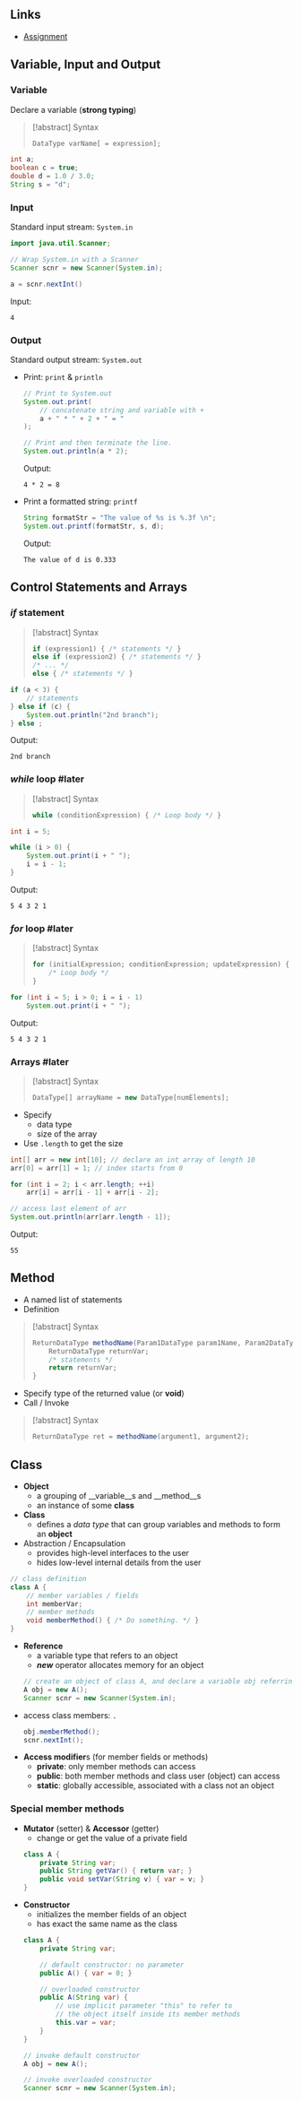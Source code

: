 ## Links
- [Assignment](https://tulane.instructure.com/courses/2271434/assignments/14343170)
## Variable, Input and Output
### Variable
Declare a variable (**strong typing**)
> [!abstract] Syntax
> ```java
> DataType varName[ = expression];
> ```
```java
int a;
boolean c = true;
double d = 1.0 / 3.0;
String s = "d";
```
### Input
Standard input stream: `System.in`
```java
import java.util.Scanner;
```
```java
// Wrap System.in with a Scanner
Scanner scnr = new Scanner(System.in);

a = scnr.nextInt()
```
  Input:
```
4
```
### Output
Standard output stream: `System.out`
- Print: `print` & `println`
  ```java
  // Print to System.out
  System.out.print(
      // concatenate string and variable with +
      a + " * " + 2 + " = "
  );
  
  // Print and then terminate the line.
  System.out.println(a * 2);
  ```
    Output:
  ```
  4 * 2 = 8
  ```
- Print a formatted string: `printf`
  ```java
  String formatStr = "The value of %s is %.3f \n";
  System.out.printf(formatStr, s, d);
  ```
    Output:
  ```
  The value of d is 0.333
  ```
## Control Statements and Arrays
### _if_ statement
> [!abstract] Syntax
> ```java
> if (expression1) { /* statements */ }
> else if (expression2) { /* statements */ }
> /* ... */
> else { /* statements */ }
> ```
```java
if (a < 3) {
    // statements
} else if (c) {
    System.out.println("2nd branch");
} else ;
```
Output:
```
2nd branch
```
### _while_ loop #later
> [!abstract] Syntax
> ```java
> while (conditionExpression) { /* Loop body */ }
> ```
```java
int i = 5;

while (i > 0) {
    System.out.print(i + " ");
    i = i - 1;
}
```
Output:
```
5 4 3 2 1 
```
### _for_ loop #later
> [!abstract] Syntax
> ```java
> for (initialExpression; conditionExpression; updateExpression) {
>     /* Loop body */
> }
> ```
```java
for (int i = 5; i > 0; i = i - 1)
    System.out.print(i + " ");
```
Output:
```
5 4 3 2 1 
```
### Arrays #later
> [!abstract] Syntax
> ```java
> DataType[] arrayName = new DataType[numElements];
> ```
- Specify
    - data type
    - size of the array
- Use `.length` to get the size
```java
int[] arr = new int[10]; // declare an int array of length 10
arr[0] = arr[1] = 1; // index starts from 0

for (int i = 2; i < arr.length; ++i)
    arr[i] = arr[i - 1] + arr[i - 2];

// access last element of arr
System.out.println(arr[arr.length - 1]);
```
Output:
```
55
```
## Method
- A named list of statements
- Definition
> [!abstract] Syntax
> ```java
> ReturnDataType methodName(Param1DataType param1Name, Param2DataType param2Name) {
>     ReturnDataType returnVar;
>     /* statements */
>     return returnVar;
> }
> ```
- Specify type of the returned value (or **void**)
- Call / Invoke
> [!abstract] Syntax
> ```java
> ReturnDataType ret = methodName(argument1, argument2);
> ```
## Class
- **Object**
    - a grouping of __variable__s and __method__s
    - an instance of some **class**
- **Class**
    - defines a _data type_ that can group variables and methods to form an **object**
- Abstraction / Encapsulation
    - provides high-level interfaces to the user
    - hides low-level internal details from the user
```java
// class definition
class A {
    // member variables / fields
    int memberVar;
    // member methods
    void memberMethod() { /* Do something. */ }
}
```
- **Reference**
    - a variable type that refers to an object
    - **_new_** operator allocates memory for an object
  ```java
  // create an object of class A, and declare a variable obj referring to it
  A obj = new A();
  Scanner scnr = new Scanner(System.in);
  ```
- access class members: `.`
  ```java
  obj.memberMethod();
  scnr.nextInt();
  ```
- **Access modifier**s (for member fields or methods)
    - **private**: only member methods can access
    - **public**: both member methods and class user (object) can access
    - **static**: globally accessible, associated with a class not an object
### Special member methods

- **Mutator** (setter) & **Accessor** (getter)
    - change or get the value of a private field
  ```java
  class A {
      private String var;
      public String getVar() { return var; }
      public void setVar(String v) { var = v; }
  }
  ```
- **Constructor**
    - initializes the member fields of an object
    - has exact the same name as the class
  ```java
  class A {
      private String var;

      // default constructor: no parameter
      public A() { var = 0; }

      // overloaded constructor
      public A(String var) {
          // use implicit parameter "this" to refer to
          // the object itself inside its member methods
          this.var = var;
      }
  }

  // invoke default constructor
  A obj = new A();

  // invoke overloaded constructor
  Scanner scnr = new Scanner(System.in);
  ```
